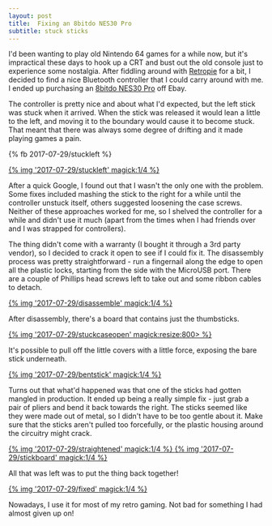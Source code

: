 ```yaml
---
layout: post
title:  Fixing an 8bitdo NES30 Pro
subtitle: stuck sticks
---
```


I'd been wanting to play old Nintendo 64 games for a while now, but it's impractical these days to hook up a CRT and bust out the old console just to experience some nostalgia. After fiddling around with [Retropie](https://retropie.org.uk/) for a bit, I decided to find a nice Bluetooth controller that I could carry around with me. I ended up purchasing an [8bitdo NES30 Pro](http://www.8bitdo.com/nes30pro-fc30pro/) off Ebay.

The controller is pretty nice and about what I'd expected, but the left stick was stuck when it arrived. When the stick was released it would lean a little to the left, and moving it to the boundary would cause it to become stuck. That meant that there was always some degree of drifting and it made playing games a pain.

{% fb 2017-07-29/stuckleft %}

<a href="{% asset_path '2017-07-29/stuckleft' %}" data-no-instant>
  {% img '2017-07-29/stuckleft' magick:1/4 %}
</a>

After a quick Google, I found out that I wasn't the only one with the problem. Some fixes included mashing the stick to the right for a while until the controller unstuck itself, others suggested loosening the case screws. Neither of these approaches worked for me, so I shelved the controller for a while and didn't use it much (apart from the times when I had friends over and I was strapped for controllers).

The thing didn't come with a warranty (I bought it through a 3rd party vendor), so I decided to crack it open to see if I could fix it. The disassembly process was pretty straightforward - run a fingernail along the edge to open all the plastic locks, starting from the side with the MicroUSB port. There are a couple of Phillips head screws left to take out and some ribbon cables to detach.

<a href="{% asset_path '2017-07-29/disassemble' %}" data-no-instant>
  {% img '2017-07-29/disassemble' magick:1/4 %}
</a>

After disassembly, there's a board that contains just the thumbsticks.

<a href="{% asset_path '2017-07-29/stuckcaseopen' %}" data-no-instant>
  {% img '2017-07-29/stuckcaseopen' magick:resize:800> %}
</a>

It's possible to pull off the little covers with a little force, exposing the bare stick underneath.

<a href="{% asset_path '2017-07-29/bentstick' %}" data-no-instant>
  {% img '2017-07-29/bentstick' magick:1/4 %}
</a>

Turns out that what'd happened was that one of the sticks had gotten mangled in production. It ended up being a really simple fix - just grab a pair of pliers and bend it back towards the right. The sticks seemed like they were made out of metal, so I didn't have to be too gentle about it. Make sure that the sticks aren't pulled too forcefully, or the plastic housing around the circuitry might crack.

<a href="{% asset_path '2017-07-29/straightened' %}" data-no-instant>
  {% img '2017-07-29/straightened' magick:1/4 %}
</a>

<a href="{% asset_path '2017-07-29/stickboard' %}" data-no-instant>
  {% img '2017-07-29/stickboard' magick:1/4 %}
</a>

All that was left was to put the thing back together!

<a href="{% asset_path '2017-07-29/fixed' %}" data-no-instant>
  {% img '2017-07-29/fixed' magick:1/4 %}
</a>

Nowadays, I use it for most of my retro gaming. Not bad for something I had almost given up on!
